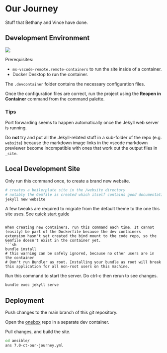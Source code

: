 # Our Journey

Stuff that Bethany and Vince have done.

## Development Environment

![](/docs/dev-containers-arch.png)

Prerequisites:
- `ms-vscode-remote.remote-containers` to run the site inside of a container.
- Docker Desktop to run the container.

The `.devcontainer` folder contains the necessary configuration files.

Once the configuration files are correct, run the project using the **Reopen in Container** command from the command palette.

### Tips

Port forwarding seems to happen automatically once the Jekyll web server is running.

Do **not** try and put all the Jekyll-related stuff in a sub-folder of the repo (e.g. `website`) because the markdown image links in the vscode markdown previewer become incompatible with ones that work out the output files in `_site`.

## Local Development Site

Only run this command once, to create a brand new website.
```sh
# creates a boilerplate site in the /website directory
# notably the Gemfile is created which itself contains good documentation
jekyll new website
```

A few tweaks are required to migrate from the default theme to the one this site uses. See [quick start guide](https://mmistakes.github.io/minimal-mistakes/docs/quick-start-guide/#starting-from-jekyll-new)
```

When creating new containers, run this command each time. It cannot (easily) be part of the Dockerfile because the dev containers extension hasn't yet created the bind mount to the code repo, so the Gemfile doesn't exist in the container yet.
```sh
bundle install
# this warning can be safely ignored, because no other users are in the container
# Don't run Bundler as root. Installing your bundle as root will break this application for all non-root users on this machine.
```

Run this command to start the server. Do ctrl-c then rerun to see changes.
```sh
bundle exec jekyll serve
```

## Deployment
Push changes to the main branch of this git repository.

Open the [onebox](https://github.com/VincentSaelzler/onebox]) repo in a separate dev container.

Pull changes, and build the site.
```sh
cd ansible/
ans 7.0-ct-our-journey.yml
```